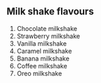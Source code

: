 ## Milk shake flavours

1. Chocolate milkshake
2. Strawberry milkshake
3. Vanilla milkshake
4. Caramel milkshake
5. Banana milkshake
6. Coffee milkshake
7. Oreo milkshake
